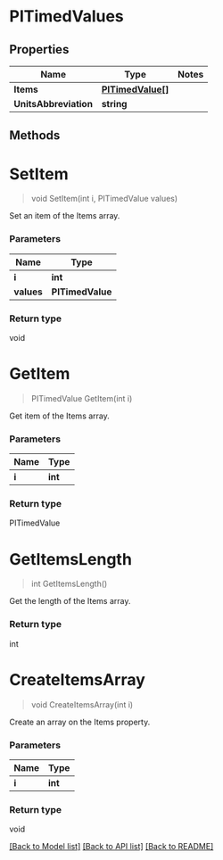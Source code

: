 # PITimedValues

## Properties
Name | Type | Notes
------------ | ------------- | -------------
**Items** | **[**PITimedValue[]**](../Model/PITimedValue.md)**
**UnitsAbbreviation** | **string**

## Methods

# **SetItem**
> void SetItem(int i, PITimedValue values)

Set an item of the Items array.

### Parameters

Name | Type
------------- | -------------
 **i** | **int**
 **values** | **PITimedValue**

### Return type

void


# **GetItem**
> PITimedValue GetItem(int i)

Get item of the Items array.

### Parameters

Name | Type
------------- | -------------
 **i** | **int**

### Return type

PITimedValue


# **GetItemsLength**
> int GetItemsLength()

Get the length of the Items array.


### Return type

int


# **CreateItemsArray**
> void CreateItemsArray(int i)

Create an array on the Items property.

### Parameters

Name | Type
------------- | -------------
 **i** | **int**

### Return type

void

[[Back to Model list]](../../README.md#documentation-for-models) [[Back to API list]](../../README.md#documentation-for-api-endpoints) [[Back to README]](../../README.md)
